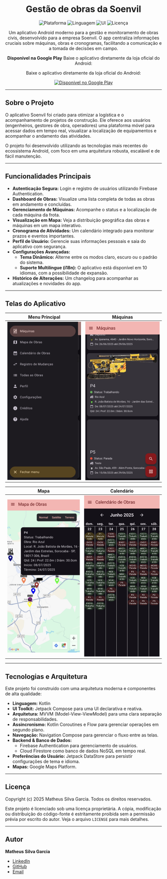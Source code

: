 <div align="center">
<h1 align="center">Gestão de obras da Soenvil</h1>
</div>

<p align="center">
<img src="https://img.shields.io/badge/platform-Android-brightgreen.svg" alt="Plataforma">
<img src="https://img.shields.io/badge/language-Kotlin-blue.svg" alt="Linguagem">
<img src="https://img.shields.io/badge/UI-Jetpack%20Compose-orange.svg" alt="UI">
<img src="https://img.shields.io/badge/license-Proprietary-red.svg" alt="Licença">
</p>

<p align="center">
Um aplicativo Android moderno para a gestão e monitoramento de obras civis, desenvolvido para a empresa Soenvil. O app centraliza informações cruciais sobre máquinas, obras e cronogramas, facilitando a comunicação e a tomada de decisões em campo.
</p>

<p align="center">
<strong>Disponível na Google Play</strong>
   Baixe o aplicativo diretamente da loja oficial do Android:
</p>
<p align="center">
Baixe o aplicativo diretamente da loja oficial do Android:
</p>
<p align="center">
<a href="https://play.google.com/store/apps/details?id=com.matheussilvagarcia.soenvil">
<img alt="Disponível no Google Play" src="https://play.google.com/intl/en_us/badges/static/images/badges/pt-br_badge_web_generic.png" width="200"/>
</a>
</p>

---

## Sobre o Projeto

O aplicativo Soenvil foi criado para otimizar a logística e o acompanhamento de projetos de construção. Ele oferece aos usuários (engenheiros, gestores de obra, operadores) uma plataforma móvel para acessar dados em tempo real, visualizar a localização de equipamentos e acompanhar o andamento das atividades.

O projeto foi desenvolvido utilizando as tecnologias mais recentes do ecossistema Android, com foco em uma arquitetura robusta, escalável e de fácil manutenção.

---

## Funcionalidades Principais

* **Autenticação Segura:** Login e registro de usuários utilizando Firebase Authentication.
* **Dashboard de Obras:** Visualize uma lista completa de todas as obras em andamento e concluídas.
* **Gerenciamento de Máquinas:** Acompanhe o status e a localização de cada máquina da frota.
* **Visualização em Mapa:** Veja a distribuição geográfica das obras e máquinas em um mapa interativo.
* **Cronograma de Atividades:** Um calendário integrado para monitorar prazos e eventos importantes.
* **Perfil de Usuário:** Gerencie suas informações pessoais e saia do aplicativo com segurança.
* **Configurações Avançadas:**
    * **Tema Dinâmico:** Alterne entre os modos claro, escuro ou o padrão do sistema.
    * **Suporte Multilíngue (i18n):** O aplicativo está disponível em 10 idiomas, com a possibilidade de expansão.
* **Histórico de Alterações:** Um changelog para acompanhar as atualizações e novidades do app.

---

## Telas do Aplicativo

| Menu Principal | Máquinas |
| :---: | :---: |
| <img src="https://raw.githubusercontent.com/matheussilvagarcia/Soenvil/main/capturasdetela/menu.jpg" alt="Tela do Menu" width="300"/> | <img src="https://raw.githubusercontent.com/matheussilvagarcia/Soenvil/main/capturasdetela/maquinas.jpg" alt="Tela de Máquinas" width="300"/> |

| Mapa | Calendário |
| :---: | :---: |
| <img src="https://raw.githubusercontent.com/matheussilvagarcia/Soenvil/main/capturasdetela/mapa.jpg" alt="Tela do Mapa" width="300"/> | <img src="https://raw.githubusercontent.com/matheussilvagarcia/Soenvil/main/capturasdetela/calendario.jpg" alt="Tela do Calendário" width="300"/> |


---

## Tecnologias e Arquitetura

Este projeto foi construído com uma arquitetura moderna e componentes de alta qualidade:

* **Linguagem:** Kotlin
* **UI Toolkit:** Jetpack Compose para uma UI declarativa e reativa.
* **Arquitetura:** MVVM (Model-View-ViewModel) para uma clara separação de responsabilidades.
* **Assincronismo:** Kotlin Coroutines e Flow para gerenciar operações em segundo plano.
* **Navegação:** Navigation Compose para gerenciar o fluxo entre as telas.
* **Backend & Banco de Dados:**
    * Firebase Authentication para gerenciamento de usuários.
    * Cloud Firestore como banco de dados NoSQL em tempo real.
* **Preferências do Usuário:** Jetpack DataStore para persistir configurações de tema e idioma.
* **Mapas:** Google Maps Platform.

---

## Licença

Copyright (c) 2025 Matheus Silva Garcia. Todos os direitos reservados.

Este projeto é licenciado sob uma licença proprietária. A cópia, modificação ou distribuição do código-fonte é estritamente proibida sem a permissão prévia por escrito do autor. Veja o arquivo `LICENSE` para mais detalhes.

---

## Autor

**Matheus Silva Garcia**

* [LinkedIn](URL_DO_SEU_LINKEDIN_AQUI)
* [GitHub](URL_DO_SEU_GITHUB_AQUI)
* [Email](mailto:SEU_EMAIL_AQUI)

